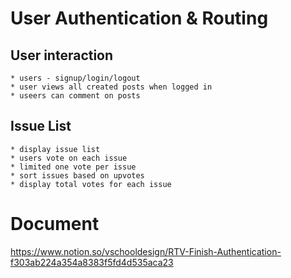 # User Authentication & Routing

## User interaction
    * users - signup/login/logout
    * user views all created posts when logged in
    * useers can comment on posts

## Issue List
    * display issue list
    * users vote on each issue
    * limited one vote per issue
    * sort issues based on upvotes
    * display total votes for each issue

# Document

https://www.notion.so/vschooldesign/RTV-Finish-Authentication-f303ab224a354a8383f5fd4d535aca23